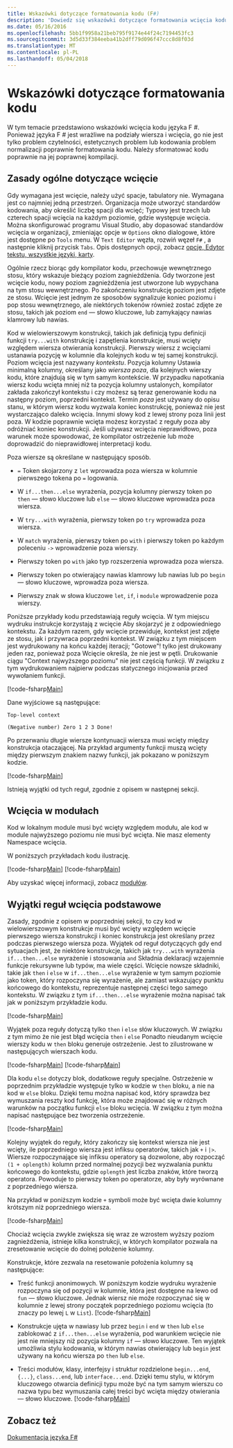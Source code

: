 ```yaml
---
title: Wskazówki dotyczące formatowania kodu (F#)
description: 'Dowiedz się wskazówki dotyczące formatowania wcięcia kodu dla języka czytelności, estetykę, normalizacji i kompilacji programowania w języku F #.'
ms.date: 05/16/2016
ms.openlocfilehash: 5bb1f9958a21beb795f9174e44f24c7194453fc3
ms.sourcegitcommit: 3d5d33f384eeba41b2dff79d096f47ccc8d8f03d
ms.translationtype: MT
ms.contentlocale: pl-PL
ms.lasthandoff: 05/04/2018
---
```

# <a name="code-formatting-guidelines"></a>Wskazówki dotyczące formatowania kodu

W tym temacie przedstawiono wskazówki wcięcia kodu języka F #. Ponieważ języka F # jest wrażliwe na podziały wiersza i wcięcia, go nie jest tylko problem czytelności, estetycznych problem lub kodowania problem normalizacji poprawnie formatowania kodu. Należy sformatować kodu poprawnie na jej poprawnej kompilacji.


## <a name="general-rules-for-indentation"></a>Zasady ogólne dotyczące wcięcie
Gdy wymagana jest wcięcie, należy użyć spacje, tabulatory nie. Wymagana jest co najmniej jedną przestrzeń. Organizacja może utworzyć standardów kodowania, aby określić liczbę spacji dla wcięć; Typowy jest trzech lub czterech spacji wcięcia na każdym poziomie, gdzie występuje wcięcia. Można skonfigurować programu Visual Studio, aby dopasować standardów wcięcia w organizacji, zmieniając opcje w `Options` okno dialogowe, które jest dostępne po `Tools` menu. W `Text Editor` węzła, rozwiń węzeł `F#` , a następnie kliknij przycisk `Tabs`. Opis dostępnych opcji, zobacz [opcje, Edytor tekstu, wszystkie języki, karty](https://msdn.microsoft.com/library/7sffa753.aspx).

Ogólnie rzecz biorąc gdy kompilator kodu, przechowuje wewnętrznego stosu, który wskazuje bieżący poziom zagnieżdżenia. Gdy tworzone jest wcięcie kodu, nowy poziom zagnieżdżenia jest utworzone lub wypychana na tym stosu wewnętrznego. Po zakończeniu konstrukcję poziom jest zdjęte ze stosu. Wcięcie jest jednym ze sposobów sygnalizuje koniec poziomu i pop stosu wewnętrznego, ale niektórych tokenów również zostać zdjęte ze stosu, takich jak poziom `end` — słowo kluczowe, lub zamykający nawias klamrowy lub nawias.

Kod w wielowierszowym konstrukcji, takich jak definicją typu definicji funkcji `try...with` konstrukcję i zapętlenia konstrukcje, musi wcięty względem wiersza otwierania konstrukcji. Pierwszy wiersz z wcięciami ustanawia pozycję w kolumnie dla kolejnych kodu w tej samej konstrukcji. Poziom wcięcia jest nazywany *kontekstu*. Pozycja kolumny Ustawia minimalną kolumny, określany jako *wiersza poza*, dla kolejnych wierszy kodu, które znajdują się w tym samym kontekście. W przypadku napotkania wiersz kodu wcięta mniej niż ta pozycja kolumny ustalonych, kompilator zakłada zakończył kontekstu i czy możesz są teraz generowanie kodu na następny poziom, poprzedni kontekst. Termin *poza* jest używany do opisu stanu, w którym wiersz kodu wyzwala koniec konstrukcję, ponieważ nie jest wystarczająco daleko wcięcia. Innymi słowy kod z lewej strony poza linii jest poza. W kodzie poprawnie wcięta możesz korzystać z reguły poza aby odróżniać koniec konstrukcji. Jeśli używasz wcięcia nieprawidłowo, poza warunek może spowodować, że kompilator ostrzeżenie lub może doprowadzić do nieprawidłowej interpretacji kodu.

Poza wiersze są określane w następujący sposób.


- `=` Token skojarzony z `let` wprowadza poza wiersza w kolumnie pierwszego tokena po `=` logowania.


- W `if...then...else` wyrażenia, pozycja kolumny pierwszy token po `then` — słowo kluczowe lub `else` — słowo kluczowe wprowadza poza wiersza.


- W `try...with` wyrażenia, pierwszy token po `try` wprowadza poza wiersza.


- W `match` wyrażenia, pierwszy token po `with` i pierwszy token po każdym poleceniu `->` wprowadzenie poza wierszy.


- Pierwszy token po `with` jako typ rozszerzenia wprowadza poza wiersza.


- Pierwszy token po otwierający nawias klamrowy lub nawias lub po `begin` — słowo kluczowe, wprowadza poza wiersza.


- Pierwszy znak w słowa kluczowe `let`, `if`, i `module` wprowadzenie poza wierszy.


Poniższe przykłady kodu przedstawiają reguły wcięcia. W tym miejscu wydruku instrukcje korzystają z wcięcie Aby skojarzyć je z odpowiedniego kontekstu. Za każdym razem, gdy wcięcie przewiduje, kontekst jest zdjęte ze stosu, jak i przywraca poprzedni kontekst. W związku z tym miejscem jest wydrukowany na końcu każdej iteracji; "Gotowe"! tylko jest drukowany jeden raz, ponieważ poza Wcięcie określa, że nie jest w pętli. Drukowanie ciągu "Context najwyższego poziomu" nie jest częścią funkcji. W związku z tym wydrukowaniem najpierw podczas statycznego inicjowania przed wywołaniem funkcji.

[!code-fsharp[Main](../../../samples/snippets/fsharp/code-formatting/snippet1.fs)]

Dane wyjściowe są następujące:

```
Top-level context

(Negative number) Zero 1 2 3 Done!
```

Po przerwaniu długie wiersze kontynuacji wiersza musi wcięty między konstrukcja otaczającej. Na przykład argumenty funkcji muszą wcięty między pierwszym znakiem nazwy funkcji, jak pokazano w poniższym kodzie.

[!code-fsharp[Main](../../../samples/snippets/fsharp/code-formatting/snippet2.fs)]

Istnieją wyjątki od tych reguł, zgodnie z opisem w następnej sekcji.


## <a name="indentation-in-modules"></a>Wcięcia w modułach
Kod w lokalnym module musi być wcięty względem modułu, ale kod w module najwyższego poziomu nie musi być wcięta. Nie masz elementy Namespace wcięcia.

W poniższych przykładach kodu ilustrację.

[!code-fsharp[Main](../../../samples/snippets/fsharp/code-formatting/snippet3.fs)]
[!code-fsharp[Main](../../../samples/snippets/fsharp/code-formatting/snippet4.fs)]

Aby uzyskać więcej informacji, zobacz [modułów](modules.md).


## <a name="exceptions-to-the-basic-indentation-rules"></a>Wyjątki reguł wcięcia podstawowe
Zasady, zgodnie z opisem w poprzedniej sekcji, to czy kod w wielowierszowym konstrukcje musi być wcięty względem wcięcie pierwszego wiersza konstrukcji i koniec konstrukcja jest określany przez podczas pierwszego wiersza poza. Wyjątek od reguł dotyczących gdy end sytuacjach jest, że niektóre konstrukcje, takich jak `try...with` wyrażenia `if...then...else` wyrażenie i stosowania `and` Składnia deklaracji wzajemnie funkcje rekursywne lub typów, ma wiele części. Wcięcie nowsze składniki, takie jak `then` i `else` w `if...then...else` wyrażenie w tym samym poziomie jako token, który rozpoczyna się wyrażenie, ale zamiast wskazujący punktu końcowego do kontekstu, reprezentuje następnej części tego samego kontekstu. W związku z tym `if...then...else` wyrażenie można napisać tak jak w poniższym przykładzie kodu.

[!code-fsharp[Main](../../../samples/snippets/fsharp/code-formatting/snippet5.fs)]

Wyjątek poza reguły dotyczą tylko `then` i `else` słów kluczowych. W związku z tym mimo że nie jest błąd wcięcia `then` i `else` Ponadto nieudanym wcięcie wierszy kodu w `then` bloku generuje ostrzeżenie. Jest to zilustrowane w następujących wierszach kodu.

[!code-fsharp[Main](../../../samples/snippets/fsharp/code-formatting/snippet6.fs)]
[!code-fsharp[Main](../../../samples/snippets/fsharp/code-formatting/snippet7.fs)]

Dla kodu `else` dotyczy blok, dodatkowe reguły specjalne. Ostrzeżenie w poprzednim przykładzie występuje tylko w kodzie w `then` bloku, a nie na kod w `else` bloku. Dzięki temu można napisać kod, który sprawdza bez wymuszania reszty kod funkcję, która może znajdować się w różnych warunków na początku funkcji `else` bloku wcięcia. W związku z tym można napisać następujące bez tworzenia ostrzeżenie.

[!code-fsharp[Main](../../../samples/snippets/fsharp/code-formatting/snippet8.fs)]

Kolejny wyjątek do reguły, który zakończy się kontekst wiersza nie jest wcięty, ile poprzedniego wiersza jest infiksu operatorów, takich jak `+` i `|>`. Wiersze rozpoczynające się infiksu operatory są dozwolone, aby rozpocząć `(1 + oplength)` kolumn przed normalnej pozycji bez wyzwalania punktu końcowego do kontekstu, gdzie `oplength` jest liczba znaków, które tworzą operatora. Powoduje to pierwszy token po operatorze, aby były wyrównane z poprzedniego wiersza.

Na przykład w poniższym kodzie `+` symboli może być wcięta dwie kolumny krótszym niż poprzedniego wiersza.

[!code-fsharp[Main](../../../samples/snippets/fsharp/code-formatting/snippet9.fs)]

Chociaż wcięcia zwykle zwiększa się wraz ze wzrostem wyższy poziom zagnieżdżenia, istnieje kilka konstrukcji, w których kompilator pozwala na zresetowanie wcięcie do dolnej położenie kolumny.

Konstrukcje, które zezwala na resetowanie położenia kolumny są następujące:


- Treść funkcji anonimowych. W poniższym kodzie wydruku wyrażenie rozpoczyna się od pozycji w kolumnie, która jest dostępne na lewo od `fun` — słowo kluczowe. Jednak wiersz nie może rozpoczynać się w kolumnie z lewej strony początek poprzedniego poziomu wcięcia (to znaczy po lewej `L` w `List`).
[!code-fsharp[Main](../../../samples/snippets/fsharp/code-formatting/snippet10.fs)]

- Konstrukcje ujęta w nawiasy lub przez `begin` i `end` w `then` lub `else` zablokować z `if...then...else` wyrażenia, pod warunkiem wcięcie nie jest nie mniejszy niż pozycja kolumny `if` — słowo kluczowe. Ten wyjątek umożliwia stylu kodowania, w którym nawias otwierający lub `begin` jest używany na końcu wiersza po `then` lub `else`.


- Treści modułów, klasy, interfejsy i struktur rozdzielone `begin...end`, `{...}`, `class...end`, lub `interface...end`. Dzięki temu stylu, w którym kluczowego otwarcia definicji typu może być na tym samym wierszu co nazwa typu bez wymuszania całej treści być wcięta między otwierania — słowo kluczowe.
[!code-fsharp[Main](../../../samples/snippets/fsharp/code-formatting/snippet13.fs)]


## <a name="see-also"></a>Zobacz też
[Dokumentacja języka F#](index.md)
